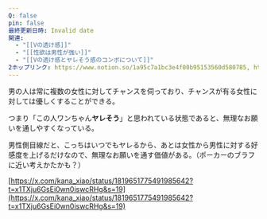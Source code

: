 ```yaml
---
Q: false
pin: false
最終更新日時: Invalid date
関連:
  - "[[Vの透け感]]"
  - "[[性欲は男性が強い]]"
  - "[[Vの透け感とヤレそう感のコンボについて]]"
2ホップリンク: https://www.notion.so/1a95c7a1bc3e4f00b95153560d580785, https://www.notion.so/cb62526daab3420a97c78767f20402b4,https://www.notion.so/85eac059191e4a50bcea422b20b20e22, https://www.notion.so/cb62526daab3420a97c78767f20402b4,https://www.notion.so/0d7977f694d34f958eb321532776db33, https://www.notion.so/51fa350dcb274b46b5e54ec8cbffeac0, https://www.notion.so/cb62526daab3420a97c78767f20402b4
---
```

男の人は常に複数の女性に対してチャンスを伺っており、チャンスが有る女性に対しては優しくすることができる。

つまり「この人ワンちゃん**ヤレそう**」と思われている状態であると、無理なお願いを通しやすくなっている。

男性側目線だと、こっちはいつでもヤレるから、あとは女性から男性に対する好感度を上げるだけなので、無理なお願いを通す価値がある。（ポーカーのブラフに近い考えかたかも？）

  

  

[https://x.com/kana_xiao/status/1819651775491985642?t=x1TXju6GsEi0wn0iswcRHg&s=19](https://x.com/kana_xiao/status/1819651775491985642?t=x1TXju6GsEi0wn0iswcRHg&s=19)